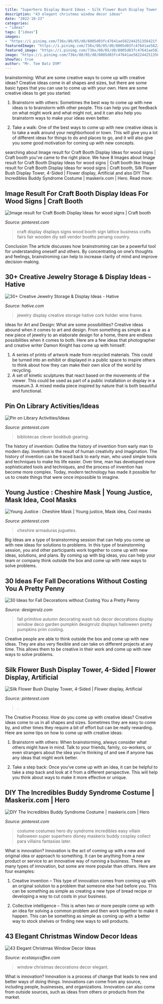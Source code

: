 ```yaml
---
title: "Superhero Display Board Ideas ~ Silk Flower Bush Display Tower, 4-sided"
description: "43 elegant christmas window decor ideas"
date: "2022-10-23"
categories:
- "ideas"
tags: ["ideas"]
images:
- "https://i.pinimg.com/736x/80/05/d0/8005d03fc47641ae582244251356421f--super-hero-costumes-easy-costumes.jpg"
featuredImage: "https://i.pinimg.com/736x/80/05/d0/8005d03fc47641ae582244251356421f--super-hero-costumes-easy-costumes.jpg"
featured_image: "https://i.pinimg.com/736x/80/05/d0/8005d03fc47641ae582244251356421f--super-hero-costumes-easy-costumes.jpg"
image: "https://i.pinimg.com/736x/80/05/d0/8005d03fc47641ae582244251356421f--super-hero-costumes-easy-costumes.jpg"
ShowToc: true
author: "Mr. Tom Batz DVM"
---
```



brainstorming: What are some creative ways to come up with creative ideas?
Creative ideas come in all shapes and sizes, but there are some basic types that you can use to come up with your own. Here are some creative ideas to get you started:
1. Brainstorm with others: Sometimes the best way to come up with new ideas is to brainstorm with other people. This can help you get feedback on what might work and what might not, and it can also help you brainstorm ways to make your ideas even better.

2. Take a walk: One of the best ways to come up with new creative ideas is to take a walk around your neighborhood or town. This will give you a lot of different ideas for things to do and places to go, and it will also give you some good motivation for coming up with new concepts.


	

		
searching about Image result for Craft Booth Display Ideas for wood signs | Craft booth you've came to the right place. We have 8 Images about Image result for Craft Booth Display Ideas for wood signs | Craft booth like Image result for Craft Booth Display Ideas for wood signs | Craft booth, Silk Flower Bush Display Tower, 4-Sided | Flower display, Artificial and also DIY The Incredibles Buddy Syndrome Costume | maskerix.com | Hero. Read more:
		
    
## Image Result For Craft Booth Display Ideas For Wood Signs | Craft Booth

<img loading=lazy src="https://i.pinimg.com/736x/78/e3/4a/78e34a864365bcbf2cf862cd144d8f52.jpg" onerror="this.onerror=null;this.src='https://tse3.mm.bing.net/th?id=OIP.tf9xV5H2Hi9-we1x5weV4wHaJ4&amp;pid=15.1';" alt="Image result for Craft Booth Display Ideas for wood signs | Craft booth">

_Source: pinterest.com_

>craft display displays signs wood booth sign lattice business crafts fairs fair wooden diy sell vendor booths penang country. 

	

Conclusion
The article discusses how brainstroming can be a powerful tool for understanding oneself and others. By concentrating on one’s thoughts and feelings, brainstroming can help to increase clarity of mind and improve decision-making.

    
## 30+ Creative Jewelry Storage &amp; Display Ideas - Hative

<img loading=lazy src="http://hative.com/wp-content/uploads/2015/01/jewelry-storage-display-ideas/5-wine-cork-frame-jewelry-holder.jpg" onerror="this.onerror=null;this.src='https://tse4.mm.bing.net/th?id=OIP.sLmpQj9-TLO3KQi4RAH3AwHaLI&amp;pid=15.1';" alt="30+ Creative Jewelry Storage &amp; Display Ideas - Hative">

_Source: hative.com_

>jewelry display creative storage hative cork holder wine frame. 

	

Ideas for Art and Design: What are some possibilities?
Creative ideas abound when it comes to art and design. From something as simple as a new piece of jewelry to an elaborate design for a home, there are endless possibilities when it comes to both. Here are a few ideas that photographer and creative writer Damon Knight has come up with himself:
1. A series of prints of artwork made from recycled materials. This could be turned into an exhibit or displayed in a public space to inspire others to think about how they can make their own slice of the world by recycling.
2. A set of kinetic sculptures that react based on the movements of the viewer. This could be used as part of a public installation or display in a museum.3. A mixed media piece inspired by nature that is both beautiful and functional.

    
## Pin On Library Activities/Ideas

<img loading=lazy src="http://i.pinimg.com/1200x/00/70/0b/00700b1881b3dd652dc48dd59af5ac38.jpg" onerror="this.onerror=null;this.src='https://tse3.mm.bing.net/th?id=OIP.uD_Eb2QjAM4mkGdV9g7m_AHaJ4&amp;pid=15.1';" alt="Pin on Library Activities/Ideas">

_Source: pinterest.com_

>bibliotecas clever bookbub gearing. 

	

The history of invention: Outline the history of invention from early man to modern day.
Invention is the result of human creativity and imagination. The history of invention can be traced back to early man, who used simple tools and techniques to make his life easier. Over time, man has developed more sophisticated tools and techniques, and the process of invention has become more complex. Today, modern technology has made it possible for us to create things that were once impossible to imagine.

    
## Young Justice : Cheshire Mask | Young Justice, Mask Idea, Cool Masks

<img loading=lazy src="https://i.pinimg.com/736x/c2/a3/bb/c2a3bb90eb7d1388f8864a907ac6f2e8.jpg" onerror="this.onerror=null;this.src='https://tse3.mm.bing.net/th?id=OIP.0cXlSg6nhuV_RFcXulaWuAHaLJ&amp;pid=15.1';" alt="Young Justice : Cheshire Mask | Young justice, Mask idea, Cool masks">

_Source: pinterest.com_

>cheshire armaduras juguetes. 

	

Big Ideas are a type of brainstorming session that can help you come up with new ideas for solutions to problems. In this type of brainstorming session, you and other participants work together to come up with new ideas, solutions, and plans. By coming up with big ideas, you can help your team or company think outside the box and come up with new ways to solve problems.

    
## 30 Ideas For Fall Decorations Without Costing You A Pretty Penny

<img loading=lazy src="http://cdn.designrulz.com/wp-content/uploads/2016/10/fall-decorattion-designrulz-21.jpg" onerror="this.onerror=null;this.src='https://tse3.mm.bing.net/th?id=OIP.bA72hTjZNYmfynKVItoZJAHaJ4&amp;pid=15.1';" alt="30 Ideas for Fall Decorations without Costing You a Pretty Penny">

_Source: designrulz.com_

>fall primitive autumn decorating wash tub decor decorations display window deco garden pumpkin designrulz displays halloween pretty pumpkins prim costing. 

	

Creative people are able to think outside the box and come up with new ideas. They are also very flexible and can take on different projects at any time. This allows them to be creative in their work and come up with new ways to solve problems.

    
## Silk Flower Bush Display Tower, 4-Sided | Flower Display, Artificial

<img loading=lazy src="https://i.pinimg.com/736x/0a/25/8f/0a258f7adc249c08da356f7a49c363ff.jpg" onerror="this.onerror=null;this.src='https://tse3.mm.bing.net/th?id=OIP.FfCOIDW43DCoQxB__HzE4wAAAA&amp;pid=15.1';" alt="Silk Flower Bush Display Tower, 4-Sided | Flower display, Artificial">

_Source: pinterest.com_

>. 

	

The Creative Process: How do you come up with creative ideas?
Creative ideas come to us in all shapes and sizes. Sometimes they are easy to come by, and other times they require a bit of effort but can be really rewarding. Here are some tips on how to come up with creative ideas:
1. Brainstorm with others: When brainstorming, always consider what others might have in mind. Talk to your friends, family, co-workers, or even strangers about the idea you’re thinking of and see if anyone has any ideas that might work better.

2. Take a step back: Once you’ve come up with an idea, it can be helpful to take a step back and look at it from a different perspective. This will help you think about ways to make it more effective or unique.


    
## DIY The Incredibles Buddy Syndrome Costume | Maskerix.com | Hero

<img loading=lazy src="https://i.pinimg.com/736x/80/05/d0/8005d03fc47641ae582244251356421f--super-hero-costumes-easy-costumes.jpg" onerror="this.onerror=null;this.src='https://tse4.mm.bing.net/th?id=OIP.B__qDwufXqHM2YO4Z9yWOQHaL7&amp;pid=15.1';" alt="DIY The Incredibles Buddy Syndrome Costume | maskerix.com | Hero">

_Source: pinterest.com_

>costume costumes hero diy syndrome incredibles easy villain halloween super superhero disney maskerix buddy cosplay collect para villains fantasias later. 

	

What is innovation?
Innovation is the act of coming up with a new and original idea or approach to something. It can be anything from a new product or service to an innovative way of running a business. There are many types of innovation, but some are more popular than others. Here are four examples:
1. Creative invention – This type of innovation comes from coming up with an original solution to a problem that someone else had before you. This can be something as simple as creating a new type of bread recipe or developing a way to cut costs in your business.

2. Collective intelligence – This is when two or more people come up with an idea for solving a common problem and then work together to make it happen. This can be something as simple as coming up with a better way to stock shelves or finding new ways to sell products.


    
## 43 Elegant Christmas Window Decor Ideas

<img loading=lazy src="https://i0.wp.com/www.ecstasycoffee.com/wp-content/uploads/2016/10/Christmas-Window-Decorations-Ideas-6.jpg" onerror="this.onerror=null;this.src='https://tse1.mm.bing.net/th?id=OIP.tYZaXh9x-GWfQsbvcXkduQHaLG&amp;pid=15.1';" alt="43 Elegant Christmas Window Decor Ideas">

_Source: ecstasycoffee.com_

>window christmas decorations decor elegant. 

	

What is innovation?
Innovation is a process of change that leads to new and better ways of doing things. Innovations can come from any source, including people, businesses, and organizations. Innovation can also come from outside sources, such as ideas from others or products from the market.

